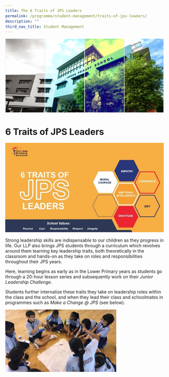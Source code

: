 ```yaml
---
title: The 6 Traits of JPS Leaders
permalink: /programme/student-management/traits-of-jps-leaders/
description: ""
third_nav_title: Student Management
---
```


![](/images/Banner.png)

6 Traits of JPS Leaders
==============================

![](/images/JPSLeaders.jpg)

Strong leadership skills are indispensable to our children as they progress in life. Our LLP also brings JPS students through a curriculum which revolves around them learning key leadership traits, both theoretically in the classroom and hands-on as they take on roles and responsibilities throughout their JPS years.

Here, learning begins as early as in the Lower Primary years as students go through a 20-hour lesson series and subsequently work on their _Junior Leadership Challenge_.

Students further internalize these traits they take on leadership roles within the class and the school, and when they lead their class and schoolmates in programmes such as _Make a Change @ JPS_ (see below).


<img src="/images/Leadership_4.jpeg" style="width:70%">